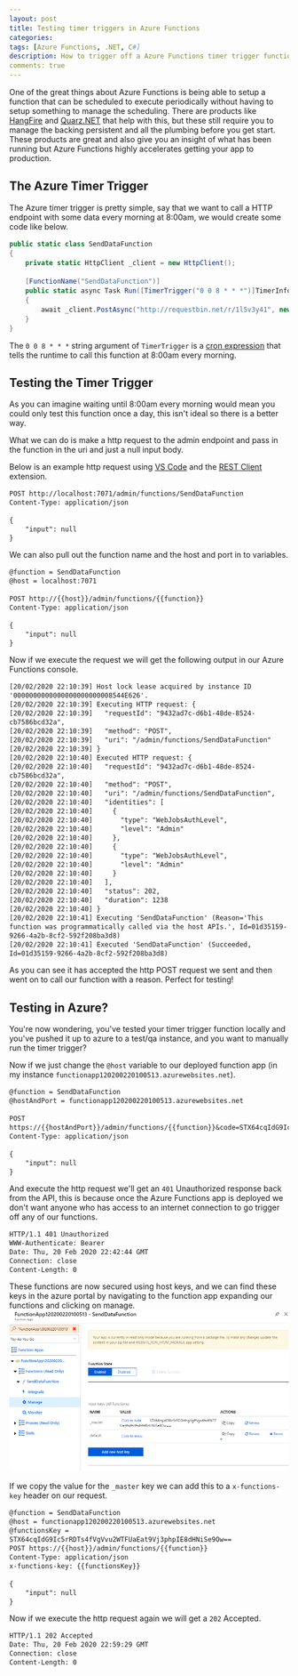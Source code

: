 ```yaml
---
layout: post
title: Testing timer triggers in Azure Functions
categories:
tags: [Azure Functions, .NET, C#]
description: How to trigger off a Azure Functions timer trigger function for testing
comments: true
---
```


One of the great things about Azure Functions is being able to setup a function that can be scheduled to execute periodically without having to setup something to manage the scheduling. There are products like [HangFire](https://www.hangfire.io/) and [Quarz.NET](https://www.quartz-scheduler.net/) that help with this, but these still require you to manage the backing persistent and all the plumbing before you get start. These products are great and also give you an insight of what has been running but Azure Functions highly accelerates getting your app to production.

## The Azure Timer Trigger

The Azure timer trigger is pretty simple, say that we want to call a HTTP endpoint with some data every morning at 8:00am, we would create some code like below.

```csharp
public static class SendDataFunction
{
    private static HttpClient _client = new HttpClient();

    [FunctionName("SendDataFunction")]
    public static async Task Run([TimerTrigger("0 0 8 * * *")]TimerInfo myTimer, ILogger log)
    {
        await _client.PostAsync("http://requestbin.net/r/1l5v3y41", new StringContent("Hello"));
    }
}
```

The `0 0 8 * * *` string argument of `TimerTrigger` is a [cron expression](https://en.wikipedia.org/wiki/Cron) that tells the runtime to call this function at 8:00am every morning.

## Testing the Timer Trigger

As you can imagine waiting until 8:00am every morning would mean you could only test this function once a day, this isn't ideal so there is a better way.

What we can do is make a http request to the admin endpoint and pass in the function in the uri and just a null input body.

Below is an example http request using [VS Code](https://code.visualstudio.com/) and the [REST Client](https://marketplace.visualstudio.com/items?itemName=humao.rest-client) extension.

```text
POST http://localhost:7071/admin/functions/SendDataFunction
Content-Type: application/json

{
    "input": null
}
```

We can also pull out the function name and the host and port in to variables.

```text
@function = SendDataFunction
@host = localhost:7071

POST http://{{host}}/admin/functions/{{function}}
Content-Type: application/json

{
    "input": null
}
```

Now if we execute the request we will get the following output in our Azure Functions console.

```shell
[20/02/2020 22:10:39] Host lock lease acquired by instance ID '0000000000000000000000008544E626'.
[20/02/2020 22:10:39] Executing HTTP request: {
[20/02/2020 22:10:39]   "requestId": "9432ad7c-d6b1-48de-8524-cb7586bcd32a",
[20/02/2020 22:10:39]   "method": "POST",
[20/02/2020 22:10:39]   "uri": "/admin/functions/SendDataFunction"
[20/02/2020 22:10:39] }
[20/02/2020 22:10:40] Executed HTTP request: {
[20/02/2020 22:10:40]   "requestId": "9432ad7c-d6b1-48de-8524-cb7586bcd32a",
[20/02/2020 22:10:40]   "method": "POST",
[20/02/2020 22:10:40]   "uri": "/admin/functions/SendDataFunction",
[20/02/2020 22:10:40]   "identities": [
[20/02/2020 22:10:40]     {
[20/02/2020 22:10:40]       "type": "WebJobsAuthLevel",
[20/02/2020 22:10:40]       "level": "Admin"
[20/02/2020 22:10:40]     },
[20/02/2020 22:10:40]     {
[20/02/2020 22:10:40]       "type": "WebJobsAuthLevel",
[20/02/2020 22:10:40]       "level": "Admin"
[20/02/2020 22:10:40]     }
[20/02/2020 22:10:40]   ],
[20/02/2020 22:10:40]   "status": 202,
[20/02/2020 22:10:40]   "duration": 1238
[20/02/2020 22:10:40] }
[20/02/2020 22:10:41] Executing 'SendDataFunction' (Reason='This function was programmatically called via the host APIs.', Id=01d35159-9266-4a2b-8cf2-592f208ba3d8)
[20/02/2020 22:10:41] Executed 'SendDataFunction' (Succeeded, Id=01d35159-9266-4a2b-8cf2-592f208ba3d8)
```

As you can see it has accepted the http POST request we sent and then went on to call our function with a reason. Perfect for testing!


## Testing in Azure?

You're now wondering, you've tested your timer trigger function locally and you've pushed it up to azure to a test/qa instance, and you want to manually run the timer trigger?

Now if we just change the `@host` variable to our deployed function app (in my instance `functionapp120200220100513.azurewebsites.net`).

```
@function = SendDataFunction
@hostAndPort = functionapp120200220100513.azurewebsites.net

POST https://{{hostAndPort}}/admin/functions/{{function}}&code=STX64cqIdG9Ic5rRDTs4fVgVvu2WTFUaEat9Vj3phpIE8dHNiSe9Ow==
Content-Type: application/json

{
    "input": null
}
```

And execute the http request we'll get an `401` Unauthorized response back from the API, this is because once the Azure Functions app is deployed we don't want anyone who has access to an internet connection to go trigger off any of our functions.

```
HTTP/1.1 401 Unauthorized
WWW-Authenticate: Bearer
Date: Thu, 20 Feb 2020 22:42:44 GMT
Connection: close
Content-Length: 0
```

These functions are now secured using host keys, and we can find these keys in the azure portal by navigating to the function app expanding our functions and clicking on manage.
![manage-azure-function]

If we copy the value for the `_master` key we can add this to a `x-functions-key` header on our request.

```text
@function = SendDataFunction
@host = functionapp120200220100513.azurewebsites.net
@functionsKey = STX64cqIdG9Ic5rRDTs4fVgVvu2WTFUaEat9Vj3phpIE8dHNiSe9Ow==
POST https://{{host}}/admin/functions/{{function}}
Content-Type: application/json
x-functions-key: {{functionsKey}}

{
    "input": null
}
```

Now if we execute the http request again we will get a `202` Accepted.


```text
HTTP/1.1 202 Accepted
Date: Thu, 20 Feb 2020 22:59:29 GMT
Connection: close
Content-Length: 0
```

[manage-azure-function]: /assets/posts/2020-02-20-testing-timer-triggers-in-azure-functions\manage-azure-function.png "Manage Azure Function​"
